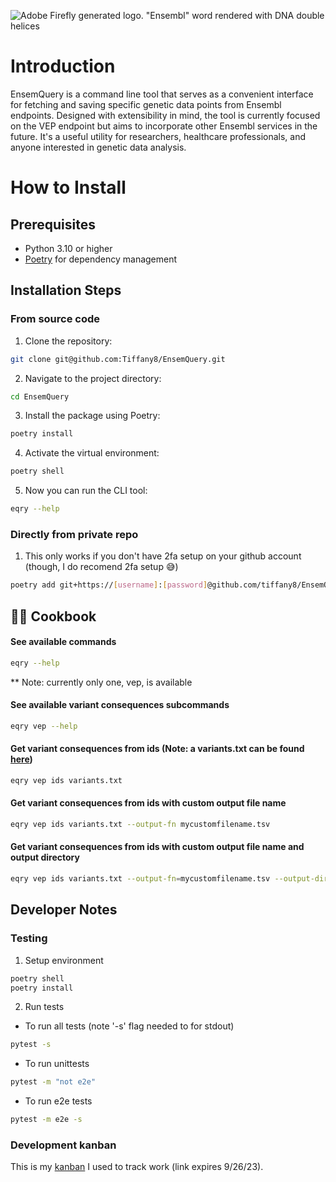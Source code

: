 ![Adobe Firefly generated logo. "Ensembl" word rendered with DNA double helices](https://github.com/Tiffany8/ensembl/blob/55a5c599a836f5ad00b0e3a23b30280426307f05/images/ensemquery.png)

# Introduction
EnsemQuery is a command line tool that serves as a convenient interface for fetching and saving specific genetic data points from Ensembl endpoints. Designed with extensibility in mind, the tool is currently focused on the VEP endpoint but aims to incorporate other Ensembl services in the future. It's a useful utility for researchers, healthcare professionals, and anyone interested in genetic data analysis.


# How to Install
## Prerequisites
- Python 3.10 or higher
- [Poetry](https://www.python-poetry.org) for dependency management

## Installation Steps

### From source code
1. Clone the repository:

```bash
git clone git@github.com:Tiffany8/EnsemQuery.git
```

2. Navigate to the project directory:

```bash
cd EnsemQuery
```

3. Install the package using Poetry:

```bash
poetry install
```

4. Activate the virtual environment:

```bash
poetry shell
```

5. Now you can run the CLI tool:

```bash
eqry --help
```

### Directly from private repo
1. This only works if you don't have 2fa setup on your github account (though, I do recomend 2fa setup 😅)
```bash
poetry add git+https://[username]:[password]@github.com/tiffany8/EnsemQuery.git
```


## 👩‍🍳 Cookbook

#### See available commands
```bash
eqry --help

```
** Note: currently only one, vep, is available

#### See available variant consequences subcommands
```bash
eqry vep --help
```

#### Get variant consequences from ids (Note: a variants.txt can be found [here](https://github.com/Tiffany8/EnsemQuery/blob/7ba6757c9b1dcc78d14f13e052e1ac1eaae0d06d/tests/mock-data/variants.txt))
```bash
eqry vep ids variants.txt
```

#### Get variant consequences from ids with custom output file name
```bash
eqry vep ids variants.txt --output-fn mycustomfilename.tsv
```

#### Get variant consequences from ids with custom output file name and output directory
```bash
eqry vep ids variants.txt --output-fn=mycustomfilename.tsv --output-dir=/complete/path/to/existing/folder
```

## Developer Notes

### Testing

1. Setup environment
```bash
poetry shell
poetry install
```
2. Run tests

- To run all tests (note '-s' flag needed to for stdout)
```bash
pytest -s
```

- To run unittests
```bash
pytest -m "not e2e"
```

- To run e2e tests
```bash
pytest -m e2e -s
```

### Development kanban
This is my [kanban](https://tiffanys.notion.site/9bd47681e3ef4ec3b0a2d5566b106ae9?v=8e496ab0cdc14a0b8f51c0fda0e1a68a&pvs=4) I used to track work (link expires 9/26/23).